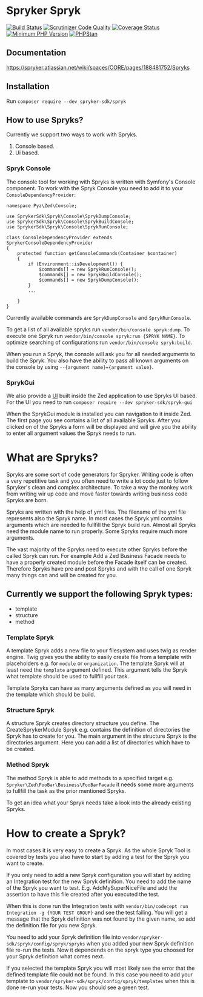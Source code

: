 # Spryker Spryk

[![Build Status](https://travis-ci.com/spryker/spryk.svg?token=7jVDNZFJxpvBrFetYhbF&branch=master)](https://travis-ci.com/spryker/spryk)
[![Scrutinizer Code Quality](https://scrutinizer-ci.com/g/spryker/spryk/badges/quality-score.png?b=master&s=ebca747a3c5798a911ff1beaae498b6101af74f6)](https://scrutinizer-ci.com/g/spryker/spryk/?branch=master)
[![Coverage Status](https://coveralls.io/repos/github/spryker/spryk/badge.svg?branch=master&t=2ga4h9)](https://coveralls.io/github/spryker/spryk?branch=master)
[![Minimum PHP Version](https://img.shields.io/badge/php-%3E%3D%207.1-8892BF.svg)](https://php.net/)
[![PHPStan](https://img.shields.io/badge/PHPStan-enabled-brightgreen.svg?style=flat)](https://github.com/phpstan/phpstan)

## Documentation

https://spryker.atlassian.net/wiki/spaces/CORE/pages/188481752/Spryks

## Installation

Run `composer require --dev spryker-sdk/spryk`

## How to use Spryks?

Currently we support two ways to work with Spryks.

1. Console based.
2. Ui based.

### Spryk Console

The console tool for working with Spryks is written with Symfony's Console component. To work with the Spryk Console you need to add it to your `ConsoleDependencyProvider`:

```
namespace Pyz\Zed\Console;

use SprykerSdk\Spryk\Console\SprykDumpConsole;
use SprykerSdk\Spryk\Console\SprykBuildConsole;
use SprykerSdk\Spryk\Console\SprykRunConsole;
 
class ConsoleDependencyProvider extends SprykerConsoleDependencyProvider
{
    protected function getConsoleCommands(Container $container)
    {
        if (Environment::isDevelopment()) {
            $commands[] = new SprykRunConsole();
            $commands[] = new SprykBuildConsole();
            $commands[] = new SprykDumpConsole();
        }
        ...
 
    }
}
```

Currently available commands are `SprykDumpConsole` and `SprykRunConsole`. 

To get a list of all available spryks run `vendor/bin/console spryk:dump`. 
To execute one Spryk run `vendor/bin/console spryk:run {SPRYK NAME}`.
To optimize searching of configurations run `vendor/bin/console spryk:build`.

When you run a Spryk, the console will ask you for all needed arguments to build the Spryk. You also have the ability to pass all known arguments on the console by using `--{argument name}={argument value}`.


### SprykGui

We also provide a [UI](https://github.com/spryker/spryk-gui) built inside the Zed application to use Spryks UI based. For the UI you need to run `composer require --dev spryker-sdk/spryk-gui`

When the SprykGui module is installed you can navigation to it inside Zed. The first page you see contains a list of all available Spryks. After you clicked on of the Spryks a form will be displayed and will give you the ability to enter all argument values the Spryk needs to run.

# What are Spryks?

Spryks are some sort of code generators for Spryker. Writing code is often a very repetitive task and you often need to write a lot code just to follow Spryker's clean and complex architecture.
To take a way the monkey work from writing wir up code and move faster towards writing business code Spryks are born.

Spryks are written with the help of yml files. The filename of the yml file represents also the Spryk name. In most cases the Spryk yml contains arguments which are needed to fullfill the Spryk build run. Almost all Spryks need the module name to run properly. Some Spryks require much more arguments.

The vast majority of the Spryks need to execute other Spryks before the called Spryk can run. For example Add a Zed Business Facade needs to have a properly created module before the Facade itself can be created. Therefore Spryks have pre and post Spryks and with the call of one Spryk many things can and will be created for you.

## Currently we support the following Spryk types:

- template
- structure
- method

### Template Spryk

A template Spryk adds a new file to your filesystem and uses twig as render engine. Twig gives you the ability to easily create file from a template with placeholders e.g. for `module` or `organization`. The template Spryk will at least need the `template` argument defined. This argument tells the Spryk what template should be used to fullfill your task.

Template Spryks can have as many arguments defined as you will need in the template which should be build.

### Structure Spryk

A structure Spryk creates directory structure you define. The CreateSprykerModule Spryk e.g. contains the definition of directories the Spryk has to create for you. The main argument in the structure Spryk is the directories argument. Here you can add a list of directories which have to be created.

### Method Spryk

The method Spryk is able to add methods to a specified target e.g. `Spryker\Zed\FooBar\Business\FooBarFacade` it needs some more arguments to fullfill the task as the prior mentioned Spryks. 

To get an idea what your Spryk needs take a look into the already existing Spryks.  

# How to create a Spryk?

In most cases it is very easy to create a Spryk. As the whole Spryk Tool is covered by tests you also have to start by adding a test for the Spryk you want to create.

If you only need to add a new Spryk configuration you will start by adding an Integration test for the new Spryk definition. You need to add the name of the Spryk you want to test. E.g. AddMySuperNiceFile and add the assertion to have this file created after you executed the test.

When this is done run the Integration tests with `vendor/bin/codecept run Integration -g {YOUR TEST GROUP}` and see the test failing. You will get a message that the Spryk definition was not found by the given name, so add the definition file for you new Spryk. 

You need to add your Spryk definition file into `vendor/spryker-sdk/spryk/config/spryk/spryks` when you added your new Spryk definition file re-run the tests. Now it dependends on the spryk type you choosed for your Spryk definition what comes next.

If you selected the template Spryk you will most likely see the error that the defined template file could not be found. In this case you need to add your template to `vendor/spryker-sdk/spryk/config/spryk/templates` when this is done re-run your tests. Now you should see a green test.
